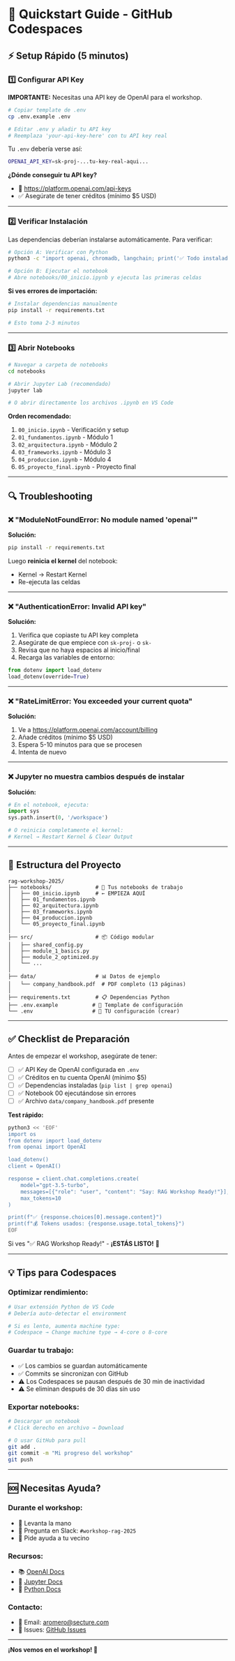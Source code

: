 # 🚀 Quickstart Guide - GitHub Codespaces

## ⚡ Setup Rápido (5 minutos)

### 1️⃣ Configurar API Key

**IMPORTANTE:** Necesitas una API key de OpenAI para el workshop.

```bash
# Copiar template de .env
cp .env.example .env

# Editar .env y añadir tu API key
# Reemplaza 'your-api-key-here' con tu API key real
```

Tu `.env` debería verse así:
```bash
OPENAI_API_KEY=sk-proj-...tu-key-real-aqui...
```

**¿Dónde conseguir tu API key?**
- 🔗 https://platform.openai.com/api-keys
- ✅ Asegúrate de tener créditos (mínimo $5 USD)

---

### 2️⃣ Verificar Instalación

Las dependencias deberían instalarse automáticamente. Para verificar:

```bash
# Opción A: Verificar con Python
python3 -c "import openai, chromadb, langchain; print('✅ Todo instalado!')"

# Opción B: Ejecutar el notebook
# Abre notebooks/00_inicio.ipynb y ejecuta las primeras celdas
```

**Si ves errores de importación:**

```bash
# Instalar dependencias manualmente
pip install -r requirements.txt

# Esto toma 2-3 minutos
```

---

### 3️⃣ Abrir Notebooks

```bash
# Navegar a carpeta de notebooks
cd notebooks

# Abrir Jupyter Lab (recomendado)
jupyter lab

# O abrir directamente los archivos .ipynb en VS Code
```

**Orden recomendado:**
1. `00_inicio.ipynb` - Verificación y setup
2. `01_fundamentos.ipynb` - Módulo 1
3. `02_arquitectura.ipynb` - Módulo 2
4. `03_frameworks.ipynb` - Módulo 3
5. `04_produccion.ipynb` - Módulo 4
6. `05_proyecto_final.ipynb` - Proyecto final

---

## 🔍 Troubleshooting

### ❌ "ModuleNotFoundError: No module named 'openai'"

**Solución:**
```bash
pip install -r requirements.txt
```

Luego **reinicia el kernel** del notebook:
- Kernel → Restart Kernel
- Re-ejecuta las celdas

---

### ❌ "AuthenticationError: Invalid API key"

**Solución:**
1. Verifica que copiaste tu API key completa
2. Asegúrate de que empiece con `sk-proj-` o `sk-`
3. Revisa que no haya espacios al inicio/final
4. Recarga las variables de entorno:

```python
from dotenv import load_dotenv
load_dotenv(override=True)
```

---

### ❌ "RateLimitError: You exceeded your current quota"

**Solución:**
1. Ve a https://platform.openai.com/account/billing
2. Añade créditos (mínimo $5 USD)
3. Espera 5-10 minutos para que se procesen
4. Intenta de nuevo

---

### ❌ Jupyter no muestra cambios después de instalar

**Solución:**
```python
# En el notebook, ejecuta:
import sys
sys.path.insert(0, '/workspace')

# O reinicia completamente el kernel:
# Kernel → Restart Kernel & Clear Output
```

---

## 📂 Estructura del Proyecto

```
rag-workshop-2025/
├── notebooks/              # 📓 Tus notebooks de trabajo
│   ├── 00_inicio.ipynb     # ← EMPIEZA AQUÍ
│   ├── 01_fundamentos.ipynb
│   ├── 02_arquitectura.ipynb
│   ├── 03_frameworks.ipynb
│   ├── 04_produccion.ipynb
│   └── 05_proyecto_final.ipynb
│
├── src/                    # 📦 Código modular
│   ├── shared_config.py
│   ├── module_1_basics.py
│   ├── module_2_optimized.py
│   └── ...
│
├── data/                   # 📊 Datos de ejemplo
│   └── company_handbook.pdf  # PDF completo (13 páginas)
│
├── requirements.txt        # 📋 Dependencias Python
├── .env.example           # 🔐 Template de configuración
└── .env                   # 🔑 TU configuración (crear)
```

---

## ✅ Checklist de Preparación

Antes de empezar el workshop, asegúrate de tener:

- [ ] ✅ API Key de OpenAI configurada en `.env`
- [ ] ✅ Créditos en tu cuenta OpenAI (mínimo $5)
- [ ] ✅ Dependencias instaladas (`pip list | grep openai`)
- [ ] ✅ Notebook 00 ejecutándose sin errores
- [ ] ✅ Archivo `data/company_handbook.pdf` presente

**Test rápido:**
```bash
python3 << 'EOF'
import os
from dotenv import load_dotenv
from openai import OpenAI

load_dotenv()
client = OpenAI()

response = client.chat.completions.create(
    model="gpt-3.5-turbo",
    messages=[{"role": "user", "content": "Say: RAG Workshop Ready!"}],
    max_tokens=10
)

print(f"✅ {response.choices[0].message.content}")
print(f"💰 Tokens usados: {response.usage.total_tokens}")
EOF
```

Si ves "✅ RAG Workshop Ready!" - **¡ESTÁS LISTO!** 🎉

---

## 💡 Tips para Codespaces

### Optimizar rendimiento:
```bash
# Usar extensión Python de VS Code
# Debería auto-detectar el environment

# Si es lento, aumenta machine type:
# Codespace → Change machine type → 4-core o 8-core
```

### Guardar tu trabajo:
- ✅ Los cambios se guardan automáticamente
- ✅ Commits se sincronizan con GitHub
- ⚠️ Los Codespaces se pausan después de 30 min de inactividad
- ⚠️ Se eliminan después de 30 días sin uso

### Exportar notebooks:
```bash
# Descargar un notebook
# Click derecho en archivo → Download

# O usar GitHub para pull
git add .
git commit -m "Mi progreso del workshop"
git push
```

---

## 🆘 Necesitas Ayuda?

### Durante el workshop:
- 🙋 Levanta la mano
- 💬 Pregunta en Slack: `#workshop-rag-2025`
- 👥 Pide ayuda a tu vecino

### Recursos:
- 📚 [OpenAI Docs](https://platform.openai.com/docs)
- 📖 [Jupyter Docs](https://jupyter.org/documentation)
- 🐍 [Python Docs](https://docs.python.org/3/)

### Contacto:
- 📧 Email: aromero@secture.com
- 🐛 Issues: [GitHub Issues](https://github.com/RomeroSecture/rag-workshop-2025/issues)

---

**¡Nos vemos en el workshop! 🚀**
